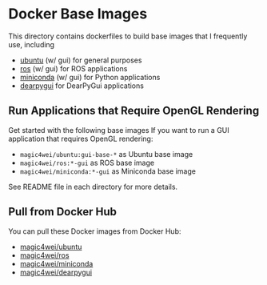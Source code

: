 # Docker Base Images

This directory contains dockerfiles to build base images that I frequently use, including
- [ubuntu](./ubuntu/) (w/ gui) for general purposes
- [ros](./ros/) (w/ gui) for ROS applications
- [miniconda](./miniconda/) (w/ gui) for Python applications
- [dearpygui](./dearpygui/) for DearPyGui applications

## Run Applications that Require OpenGL Rendering

Get started with the following base images If you want to run a GUI application that requires OpenGL rendering:

- `magic4wei/ubuntu:gui-base-*` as Ubuntu base image
- `magic4wei/ros:*-gui` as ROS base image
- `magic4wei/miniconda:*-gui` as Miniconda base image

See README file in each directory for more details.

## Pull from Docker Hub

You can pull these Docker images from Docker Hub:

- [magic4wei/ubuntu](https://hub.docker.com/r/magic4wei/ubuntu)
- [magic4wei/ros](https://hub.docker.com/r/magic4wei/ros)
- [magic4wei/miniconda](https://hub.docker.com/r/magic4wei/miniconda)
- [magic4wei/dearpygui](https://hub.docker.com/r/magic4wei/dearpygui)
